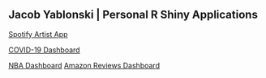 ## Jacob Yablonski | Personal R Shiny Applications

[Spotify Artist App](https://jyablonski.shinyapps.io/spotify/)

[COVID-19 Dashboard](https://jyablonski.shinyapps.io/covid-19_rshiny/)

[NBA Dashboard](https://jyablonski.shinyapps.io/nba_r_shiny/)
[Amazon Reviews Dashboard](https://jyablonski.shinyapps.io/amazon-dashboard/)
